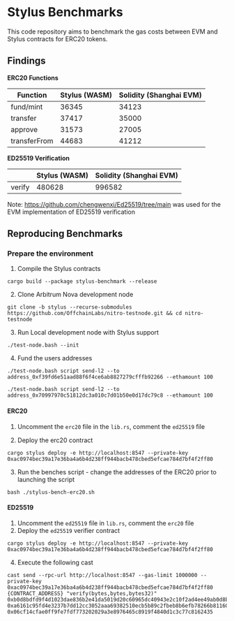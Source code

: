 # Stylus Benchmarks

This code repository aims to benchmark the gas costs between EVM and Stylus contracts for ERC20 tokens.

## Findings

**ERC20 Functions**

| Function     | Stylus (WASM) | Solidity (Shanghai EVM) |
|--------------|---------------|------------------------|
| fund/mint    |  36345        | 34123                  |
| transfer     |  37417        | 35000                  |
| approve      |  31573        | 27005                  |
| transferFrom |  44683        | 41212                  |

**ED25519 Verification**

|           | Stylus (WASM)    | Solidity (Shanghai EVM) |
|-----------|------------------|-------------------------|
| verify    |  480628          | 996582                  |


Note:
https://github.com/chengwenxi/Ed25519/tree/main was used for the EVM implementation of ED25519 verification

## Reproducing Benchmarks

### Prepare the environment

1. Compile the Stylus contracts
```shell
cargo build --package stylus-benchmark --release
```

2. Clone Arbitrum Nova development node
```shell
git clone -b stylus --recurse-submodules https://github.com/OffchainLabs/nitro-testnode.git && cd nitro-testnode
```

3. Run Local development node with Stylus support 
```shell
./test-node.bash --init
```

4. Fund the users addresses

```shell
./test-node.bash script send-l2 --to address_0xf39fd6e51aad88f6f4ce6ab8827279cfffb92266 --ethamount 100
```
```shell
./test-node.bash script send-l2 --to address_0x70997970c51812dc3a010c7d01b50e0d17dc79c8 --ethamount 100
```

#### ERC20

1. Uncomment the `erc20` file in the `lib.rs`, comment the `ed25519` file

2. Deploy the erc20 contract
```shell
cargo stylus deploy -e http://localhost:8547 --private-key 0xac0974bec39a17e36ba4a6b4d238ff944bacb478cbed5efcae784d7bf4f2ff80
```

3. Run the benches script - change the addresses of the ERC20 prior to launching the script
```shell
bash ./stylus-bench-erc20.sh
```

#### ED25519

1. Uncomment the `ed25519` file in `lib.rs`, comment the `erc20` file
2. Deploy the `ed25519` verifier contract

```shell
cargo stylus deploy -e http://localhost:8547 --private-key 0xac0974bec39a17e36ba4a6b4d238ff944bacb478cbed5efcae784d7bf4f2ff80
```

4. Execute the following cast
```shell
cast send --rpc-url http://localhost:8547 --gas-limit 1000000 --private-key 0xac0974bec39a17e36ba4a6b4d238ff944bacb478cbed5efcae784d7bf4f2ff80 {CONTRACT_ADDRESS} "verify(bytes,bytes,bytes32)" 0xb0d8bdfd9f4d1023dae836b2e41da5019d20c60965dc40943e2c10f2ad4ee49ab0d8bdfd9f4d1023dae836b2e41da5019d20c60965dc 0xa6161c95fd4e3237b7dd12cc3052aaa69382510ecb5b89c2fbeb8b6efb78266b81160af2842235a0257fc1d3e968c2c1c9f56f117da3186effcaeda256c38a0d 0x06cf14cfae0ff9fe7fdf773202029a3e8976465c8919f4840d1c3c77c8162435
```